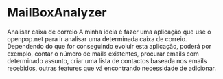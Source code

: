 # MailBoxAnalyzer
Analisar caixa de correio
A minha ideia é fazer uma aplicação que use o openpop.net  para ir analisar uma determinada caixa de correio.
Dependendo do que for conseguindo evoluir esta aplicação, poderá por exemplo, contar o número de mails existentes, procurar emails com determinado assunto, criar uma lista de contactos baseada nos emails recebidos, outras features que vá encontrando necessidade de adicionar.
